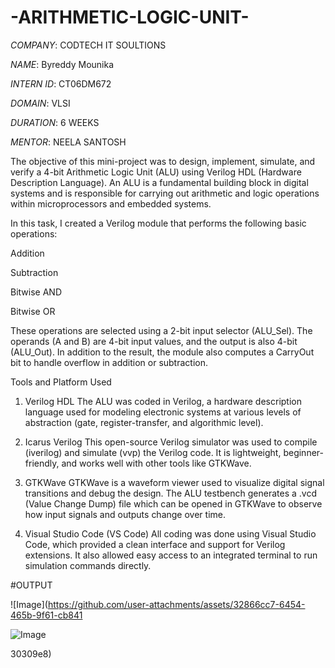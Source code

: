# -ARITHMETIC-LOGIC-UNIT-

*COMPANY*: CODTECH IT SOULTIONS

*NAME*:  Byreddy Mounika 

*INTERN ID*: CT06DM672

*DOMAIN*: VLSI

*DURATION*: 6 WEEKS

*MENTOR*: NEELA SANTOSH

The objective of this mini-project was to design, implement, simulate, and verify a 4-bit Arithmetic Logic Unit (ALU) using Verilog HDL (Hardware Description Language). An ALU is a fundamental building block in digital systems and is responsible for carrying out arithmetic and logic operations within microprocessors and embedded systems.

In this task, I created a Verilog module that performs the following basic operations:

Addition

Subtraction

Bitwise AND

Bitwise OR

These operations are selected using a 2-bit input selector (ALU_Sel). The operands (A and B) are 4-bit input values, and the output is also 4-bit (ALU_Out). In addition to the result, the module also computes a CarryOut bit to handle overflow in addition or subtraction.

Tools and Platform Used
1. Verilog HDL
The ALU was coded in Verilog, a hardware description language used for modeling electronic systems at various levels of abstraction (gate, register-transfer, and algorithmic level).

2. Icarus Verilog
This open-source Verilog simulator was used to compile (iverilog) and simulate (vvp) the Verilog code. It is lightweight, beginner-friendly, and works well with other tools like GTKWave.

3. GTKWave
GTKWave is a waveform viewer used to visualize digital signal transitions and debug the design. The ALU testbench generates a .vcd (Value Change Dump) file which can be opened in GTKWave to observe how input signals and outputs change over time.

4. Visual Studio Code (VS Code)
All coding was done using Visual Studio Code, which provided a clean interface and support for Verilog extensions. It also allowed easy access to an integrated terminal to run simulation commands directly.


#OUTPUT

![Image](https://github.com/user-attachments/assets/32866cc7-6454-465b-9f61-cb841

![Image](https://github.com/user-attachments/assets/50e46857-9cbb-47b6-808b-d6c2cd9d083b)

30309e8)
